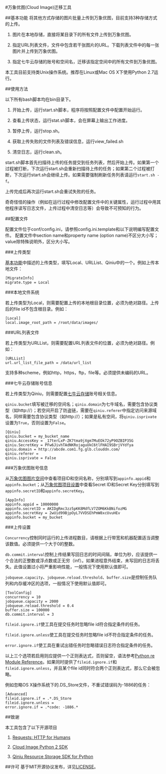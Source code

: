 #万象优图(Cloud Image)迁移工具

##基本功能
将其他方式存储的图片批量上传到万象优图，目前支持3种存储方式的上传。

1. 图片在本地存储，直接将某目录下的所有文件上传到万象优图。

2. 指定URL列表文件，文件中包含若干张图片的URL。下载列表文件中的每一张图片并上传到万象优图。

3. 指定七牛云存储的账号和空间名，迁移该指定空间中的所有文件到万象优图。

本工具目前支持类Unix操作系统。推荐在Linux或Mac OS X下使用Python 2.7运行。

##使用方法

以下所有bash脚本均在bin目录下。


1. 开始上传，运行start.sh脚本，程序将按照配置文件中配置开始运行。

2. 查看上传状态，运行stat.sh脚本，会在屏幕上输出工作进度。

3. 暂停上传，运行stop.sh。

4. 获取上传失败的文件列表及错误信息，运行view_failed.sh

5. 清空日志，运行clean.sh。

start.sh脚本首先扫描待上传的任务提交到任务列表，然后开始上传。如果第一个过程被打断，下次运行start.sh会重新扫描待上传的任务；如果第二个过程被打断，下次运行start.sh会继续上传。如果需要强制刷新任务列表请运行`start.sh -f`。

上传完成后再次运行start.sh会重试失败的任务。

奇奇怪怪的操作（例如在运行过程中修改配置文件中的关键属性，运行过程中用其他程序读写日志文件，上传过程中清空日志等）会导致不可预知的行为。



##配置文件

配置文件位于conf/config.ini，请参照config.ini.template和以下说明编写配置文件。
配置文件中section name和property name (option name)不区分大小写；value除特殊说明外，区分大小写。

###上传类型

[基本功能](#基本功能)中描述的上传类型，填写Local、URLList、Qiniu中的一个。例如上传本地文件：


```
[MigrateInfo]
migrate.type = Local
```


###本地文件系统

若上传类型为Local，则需要配置上传的本地根目录位置，必须为绝对路径。上传后的file id不包含根目录。例如：

```
[Local]
local.image_root_path = /root/data/images/
```

###URL列表文件

若上传类型为URLList，则需要配置URL列表文件的位置，必须为绝对路径。例如：

```
[URLList]
url.url_list_file_path = /data/url_list
```

支持多种scheme，例如http，https，ftp，file等。必须提供未编码的URL。 

###七牛云存储账号信息

若上传类型为Qiniu，则需要配置[七牛云存储](https://portal.qiniu.com/)账号相关信息。

`qiniu.bucket`填写被迁移的空间名；`qiniu.domain`为七牛域名，需要包含协议类型（如http://）；若空间开启了防盗链，需要在`qiniu.referer`中指定访问来源域名，同样需要包含协议类型（如http://）；如果是私有空间，将`qiniu.isprivate`设置为`True`，否则设置为`False`。

```
[Qiniu]
qiniu.bucket = my_bucket_name
qiniu.AccessKey = _17terLxP-ZK7tma9jXgm7MuEOk72yP9OZBIP35G
qiniu.SecretKey = PFw6JivhTAdNKRojaguUkC6tlFHAI9SBrjVYdfya
qiniu.domain = http://abcde.com1.fg.glb.clouddn.com/
qiniu.referer = 
qiniu.isprivate = False
```

###万象优图账号信息

从[万象优图图片空间](http://console.qcloud.com/image/bucket)中查看项目ID和空间名称，分别填写到`appinfo.appid`和`appinfo.bucket`；从[万象优图项目设置](http://console.qcloud.com/image/project)中查看Secret ID和Secret Key分别填写到`appinfo.secretID`和`appinfo.secretKey`。

```
[AppInfo]
appinfo.appid = 10000000
appinfo.secretID = AKIDgRmc3zz5pKK8MdfLV7ZOM6KkBNifozMG
appinfo.secretKey = 2wUid99BjpOyL7VVDSEhPmW8xcUvuHEv
appinfo.bucket = my_bucket
```

###上传设置

`Concurrency`控制同时运行的上传进程数目，请根据上行带宽和机器配置适当调整该数值。必须提供一个大于0的整数。

`db.commit.interval`控制上传结果写回日志的时间间隔，单位为秒，应该提供一个合法的正整数或浮点数或正无穷（inf）。如果进程意外结束，未写回的日志将丢失。此值设置过小将严重影响性能，一般情况下使用默认值即可。

`jobqueue.capacity`、`jobqueue.reload.threshold`、`buffer.size`是控制任务队列和内存缓冲区的选项，一般情况下使用默认值即可。

```
[ToolConfig]
concurrency = 10
jobqueue.capacity = 2000
jobqueue.reload.threshold = 0.4
buffer.size = 100000
db.commit.interval = 3
```

`fileid.ignore.if`使工具在提交任务时忽略file id符合指定条件的任务。

`fileid.ignore.unless`使工具在提交任务时忽略file id不符合指定条件的任务。

`error.ignore.if`使工具在重试出错任务时忽略错误日志符合指定条件的任务。

以上三个选项若启用则应提供一个正则表达式，否则留空，语法参考[Python re Module Reference](https://docs.python.org/2/library/re.html)。如果同时提供了`fileid.ignore.if`和`fileid.ignore.unless`，并且某个file id同时符合两个正则表达式，那么它会被忽略。

例如忽略OS X操作系统下的.DS_Store文件，不重试错误码为-1886的任务：

```
[Advanced]
fileid.ignore.if = .*.DS_Store
fileid.ignore.unless = 
error.ignore.if = .*code: -1886.*
```


##致谢

本工具包含了以下开源项目

1. [Requests: HTTP for Humans](http://www.python-requests.org/en/latest/)

2. [Cloud Image Python 2 SDK](https://github.com/tencentyun/python-sdk)

3. [Qiniu Resource Storage SDK for Python](https://github.com/qiniu/python-sdk)

##许可
基于MIT开源协议发布，详见[LICENSE](LICENSE)。
